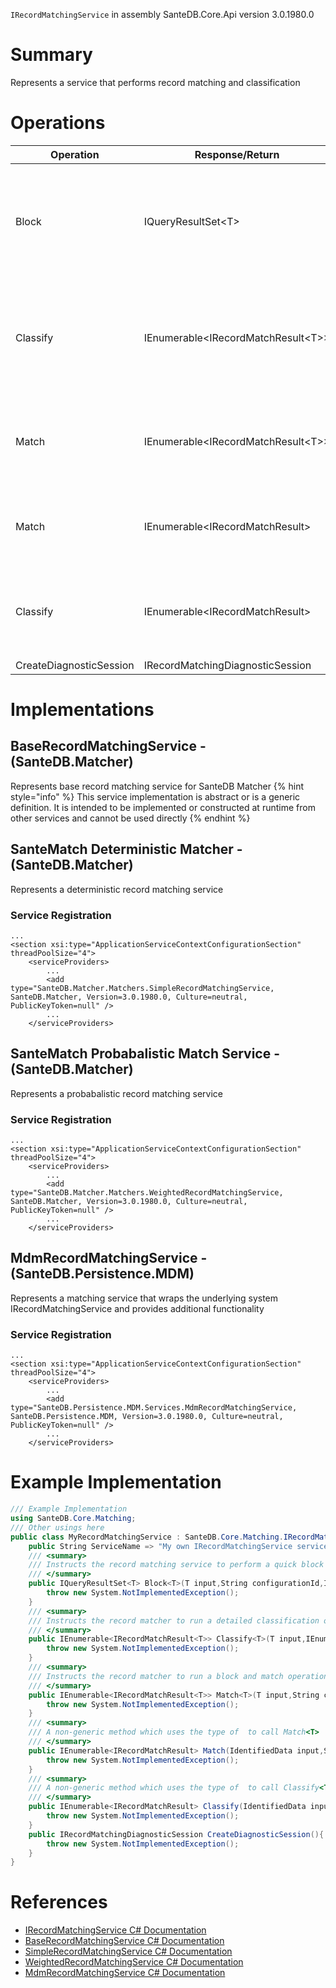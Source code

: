 `IRecordMatchingService` in assembly SanteDB.Core.Api version 3.0.1980.0

# Summary
Represents a service that performs record matching and classification

# Operations

|Operation|Response/Return|Input/Parameter|Description|
|-|-|-|-|
|Block|IQueryResultSet&lt;T>|*T* **input**<br/>*String* **configurationId**<br/>*IEnumerable&lt;Guid>* **ignoreList**<br/>*IRecordMatchingDiagnosticSession* **collector**|Instructs the record matching service to perform a quick block function of records            for type  with|
|Classify|IEnumerable&lt;IRecordMatchResult&lt;T>>|*T* **input**<br/>*IEnumerable&lt;T>* **blocks**<br/>*String* **configurationId**<br/>*IRecordMatchingDiagnosticSession* **collector**|Instructs the record matcher to run a detailed classification on the matching blocks in|
|Match|IEnumerable&lt;IRecordMatchResult&lt;T>>|*T* **input**<br/>*String* **configurationId**<br/>*IEnumerable&lt;Guid>* **ignoreList**<br/>*IRecordMatchingDiagnosticSession* **collector**|Instructs the record matcher to run a block and match operation against|
|Match|IEnumerable&lt;IRecordMatchResult>|*IdentifiedData* **input**<br/>*String* **configurationId**<br/>*IEnumerable&lt;Guid>* **ignoreList**<br/>*IRecordMatchingDiagnosticSession* **collector**|A non-generic method which uses the type of  to call Match<T>|
|Classify|IEnumerable&lt;IRecordMatchResult>|*IdentifiedData* **input**<br/>*IEnumerable&lt;IdentifiedData>* **blocks**<br/>*String* **configurationId**<br/>*IRecordMatchingDiagnosticSession* **collector**|A non-generic method which uses the type of  to call Classify<T>|
|CreateDiagnosticSession|IRecordMatchingDiagnosticSession|*none*|TODO|

# Implementations


## BaseRecordMatchingService - (SanteDB.Matcher)
Represents base record matching service for SanteDB Matcher
{% hint style="info" %} This service implementation is abstract or is a generic definition. It is intended to be implemented or constructed at runtime from other services and cannot be used directly {% endhint %}

## SanteMatch Deterministic Matcher - (SanteDB.Matcher)
Represents a deterministic record matching service

### Service Registration
```markup
...
<section xsi:type="ApplicationServiceContextConfigurationSection" threadPoolSize="4">
	<serviceProviders>
		...
		<add type="SanteDB.Matcher.Matchers.SimpleRecordMatchingService, SanteDB.Matcher, Version=3.0.1980.0, Culture=neutral, PublicKeyToken=null" />
		...
	</serviceProviders>
```

## SanteMatch Probabalistic Match Service - (SanteDB.Matcher)
Represents a probabalistic record matching service

### Service Registration
```markup
...
<section xsi:type="ApplicationServiceContextConfigurationSection" threadPoolSize="4">
	<serviceProviders>
		...
		<add type="SanteDB.Matcher.Matchers.WeightedRecordMatchingService, SanteDB.Matcher, Version=3.0.1980.0, Culture=neutral, PublicKeyToken=null" />
		...
	</serviceProviders>
```

## MdmRecordMatchingService - (SanteDB.Persistence.MDM)
Represents a matching service that wraps the underlying system
            IRecordMatchingService and provides additional functionality

### Service Registration
```markup
...
<section xsi:type="ApplicationServiceContextConfigurationSection" threadPoolSize="4">
	<serviceProviders>
		...
		<add type="SanteDB.Persistence.MDM.Services.MdmRecordMatchingService, SanteDB.Persistence.MDM, Version=3.0.1980.0, Culture=neutral, PublicKeyToken=null" />
		...
	</serviceProviders>
```
# Example Implementation
```csharp
/// Example Implementation
using SanteDB.Core.Matching;
/// Other usings here
public class MyRecordMatchingService : SanteDB.Core.Matching.IRecordMatchingService { 
	public String ServiceName => "My own IRecordMatchingService service";
	/// <summary>
	/// Instructs the record matching service to perform a quick block function of records            for type  with
	/// </summary>
	public IQueryResultSet<T> Block<T>(T input,String configurationId,IEnumerable<Guid> ignoreList,IRecordMatchingDiagnosticSession collector){
		throw new System.NotImplementedException();
	}
	/// <summary>
	/// Instructs the record matcher to run a detailed classification on the matching blocks in
	/// </summary>
	public IEnumerable<IRecordMatchResult<T>> Classify<T>(T input,IEnumerable<T> blocks,String configurationId,IRecordMatchingDiagnosticSession collector){
		throw new System.NotImplementedException();
	}
	/// <summary>
	/// Instructs the record matcher to run a block and match operation against
	/// </summary>
	public IEnumerable<IRecordMatchResult<T>> Match<T>(T input,String configurationId,IEnumerable<Guid> ignoreList,IRecordMatchingDiagnosticSession collector){
		throw new System.NotImplementedException();
	}
	/// <summary>
	/// A non-generic method which uses the type of  to call Match<T>
	/// </summary>
	public IEnumerable<IRecordMatchResult> Match(IdentifiedData input,String configurationId,IEnumerable<Guid> ignoreList,IRecordMatchingDiagnosticSession collector){
		throw new System.NotImplementedException();
	}
	/// <summary>
	/// A non-generic method which uses the type of  to call Classify<T>
	/// </summary>
	public IEnumerable<IRecordMatchResult> Classify(IdentifiedData input,IEnumerable<IdentifiedData> blocks,String configurationId,IRecordMatchingDiagnosticSession collector){
		throw new System.NotImplementedException();
	}
	public IRecordMatchingDiagnosticSession CreateDiagnosticSession(){
		throw new System.NotImplementedException();
	}
}
```

# References

* [IRecordMatchingService C# Documentation](http://santesuite.org/assets/doc/net/html/T_SanteDB_Core_Matching_IRecordMatchingService.htm)
* [BaseRecordMatchingService C# Documentation](http://santesuite.org/assets/doc/net/html/T_SanteDB_Matcher_Matchers_BaseRecordMatchingService.htm)
* [SimpleRecordMatchingService C# Documentation](http://santesuite.org/assets/doc/net/html/T_SanteDB_Matcher_Matchers_SimpleRecordMatchingService.htm)
* [WeightedRecordMatchingService C# Documentation](http://santesuite.org/assets/doc/net/html/T_SanteDB_Matcher_Matchers_WeightedRecordMatchingService.htm)
* [MdmRecordMatchingService C# Documentation](http://santesuite.org/assets/doc/net/html/T_SanteDB_Persistence_MDM_Services_MdmRecordMatchingService.htm)
